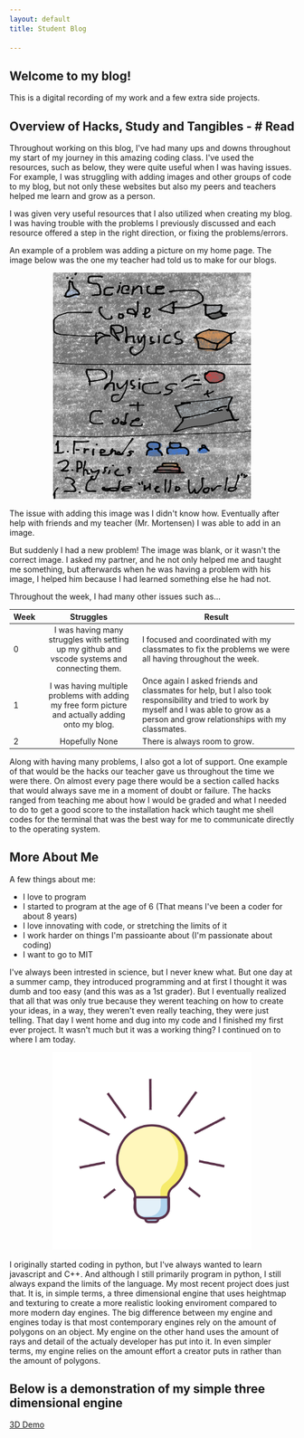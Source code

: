 ```yaml
---
layout: default
title: Student Blog

---
```



## Welcome to my blog! 
This is a digital recording of my work and a few extra side projects.

## Overview of Hacks, Study and Tangibles - # Read
Throughout working on this blog, I've had many ups and downs throughout my start of my journey in this amazing coding class. I've used the resources, such as below, they were quite useful when I was having issues. For example, I was struggling with adding images and other groups of code to my blog, but not only these websites but also my peers and teachers helped me learn and grow as a person.

I was given very useful resources that I also utilized when creating my blog. I was having trouble with the problems I previously discussed and each resource offered a step in the right direction, or fixing the problems/errors.

An example of a problem was adding a picture on my home page. The image below was the one my teacher had told us to make for our blogs.

<center>
<img src="images/canvas (1).png" alt= "idea" width="350" height="400">
</center>

The issue with adding this image was I didn't know how. Eventually after help with friends and my teacher (Mr. Mortensen) I was able to add in an image.

But suddenly I had a new problem! The image was blank, or it wasn't the correct image. I asked my partner, and he not only helped me and taught me something, but afterwards when he was having a problem with his image, I helped him because I had learned something else he had not.

Throughout the week, I had many other issues such as...

| Week | Struggles                                                                                         | Result                                                                                                                                                                                       |
| ---- |:-------------------------------------------------------------------------------------------------:| -------------------------------------------------------------------------------------------------------------------------------------------------------------------------------------------- |
| 0    | I was having many struggles with setting up my github and vscode systems and connecting them.     | I focused and coordinated with my classmates to fix the problems we were all having throughout the week.                                                                                     |
| 1    | I was having multiple problems with adding my free form picture and actually adding onto my blog. | Once again I asked friends and classmates for help, but I also took responsibility and tried to work by myself and I was able to grow as a person and grow relationships with my classmates. |
| 2    | Hopefully None                                                                                    | There is always room to grow.                                                                                                                                                                |

Along with having many problems, I also got a lot of support. One example of that would be the hacks our teacher gave us throughout the time we were there. On almost every page there would be a section called hacks that would always save me in a moment of doubt or failure. The hacks ranged from teaching me about how I would be graded and what I needed to do to get a good score to the installation hack which taught me shell codes for the terminal that was the best way for me to communicate directly to the operating system.

## More About Me

A few things about me:
- I love to program
- I started to program at the age of 6 (That means I've been a coder for about 8 years)
- I love innovating with code, or stretching the limits of it
- I work harder on things I'm passioante about (I'm passionate about coding)
- I want to go to MIT

I've always been intrested in science, but I never knew what. But one day at a summer camp, they introduced programming and at first I thought it was dumb and too easy (and this was as a 1st grader). But I eventually realized that all that was only true because they werent teaching on how to create your ideas, in a way, they weren't even really teaching, they were just telling. That day I went home and dug into my code and I finished my first ever project. It wasn't much but it was a working thing? I continued on to where I am today.

<center>
<img src="images/lightbulb.png" alt= "idea" width="350" height="350">
</center>

I originally started coding in python, but I've always wanted to learn javascript and C++. And although I still primarily program in python, I still always expand the limits of the language. My most recent project does just that. It is, in simple terms, a three dimensional engine that uses heightmap and texturing to create a more realistic looking enviroment compared to more modern day engines. The big difference between my engine and engines today is that most contemporary engines rely on the amount of polygons on an object. My engine on the other hand uses the amount of rays and detail of the actualy developer has put into it. In even simpler terms, my engine relies on the amount effort a creator puts in rather than the amount of polygons.


## Below is a demonstration of my simple three dimensional engine
[3D Demo](side_projects/game.py)